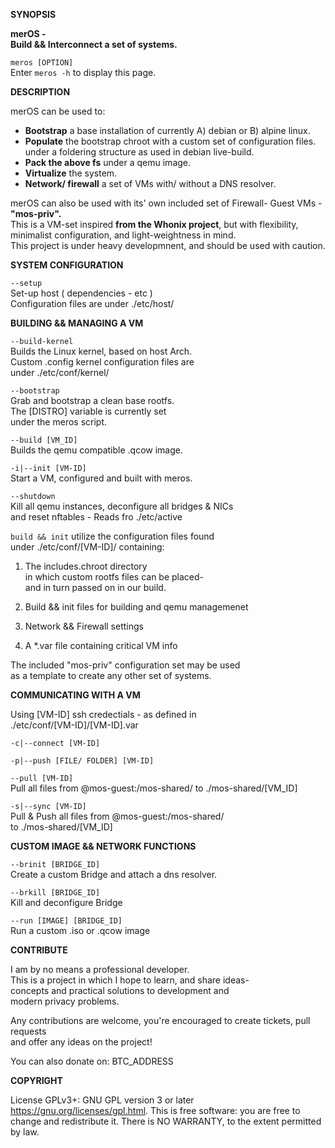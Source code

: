 **SYNOPSIS**

**merOS - <br /> Build && Interconnect a set of systems.**


`meros [OPTION]` <br />
Enter `meros -h` to display this page. <br />

**DESCRIPTION**

merOS can be used to: 

- **Bootstrap** a base installation of currently A) debian or B) alpine linux.
- **Populate** the bootstrap chroot with a custom set of configuration files.
under a foldering structure as used in debian live-build.
- **Pack the above fs** under a qemu image.
- **Virtualize** the system.
- **Network/ firewall** a set of VMs with/ without a DNS resolver.

merOS can also be used  with its' own included set of Firewall- Guest VMs - **"mos-priv".** <br />
This is a VM-set inspired **from the Whonix project**, but with flexibility,
minimalist configuration, and light-weightness in mind. <br />
This project is under heavy developmnent, and should be used with caution.

**SYSTEM CONFIGURATION**

`--setup` <br /> 
Set-up host ( dependencies - etc ) <br />
Configuration files are under ./etc/host/

**BUILDING && MANAGING A VM**
	
`--build-kernel` <br />
Builds the Linux kernel, based on host Arch. <br />
Custom .config kernel configuration files are <br />
under ./etc/conf/kernel/ <br />

`--bootstrap` <br />
Grab and bootstrap a clean base rootfs. <br />
The [DISTRO] variable is currently set <br />
under the meros script. <br />
 
`--build [VM_ID]` <br />
Builds the qemu compatible .qcow image. <br />


`-i|--init [VM-ID]` <br />
Start a VM, configured and built with meros. <br />

`--shutdown` <br />
Kill all qemu instances, deconfigure all bridges & NICs  <br />
and reset nftables - Reads fro ./etc/active
	
`build && init` utilize the configuration files found  <br />
under ./etc/conf/[VM-ID]/ containing: <br />

1. The includes.chroot directory <br />
in which custom rootfs files can be placed- <br />
 and in turn passed on in our build.
3. Build && init files for building and qemu managemenet <br >

3. Network && Firewall settings

3. A *.var file containing critical VM info

The included "mos-priv" configuration set may be used  <br />
as a template to create any other set of systems.

**COMMUNICATING WITH A VM**

Using [VM-ID] ssh credectials - as defined in <br />
./etc/conf/[VM-ID]/[VM-ID].var

`-c|--connect [VM-ID]`

`-p|--push [FILE/ FOLDER] [VM-ID]`

`--pull [VM-ID]` <br />
Pull all files from @mos-guest:/mos-shared/
to ./mos-shared/[VM_ID]

`-s|--sync [VM-ID]` <br />
Pull & Push all files from @mos-guest:/mos-shared/ <br />
to ./mos-shared/[VM_ID]

**CUSTOM IMAGE && NETWORK FUNCTIONS**

`--brinit [BRIDGE_ID]` <br />
Create a custom Bridge and attach a dns resolver.

`--brkill [BRIDGE_ID]` <br />
Kill and deconfigure Bridge

`--run [IMAGE] [BRIDGE_ID]` <br />
Run a custom .iso or .qcow image <br />


**CONTRIBUTE**

I am by no means a professional developer. <br />
This is a project in which I hope to learn, and share ideas-  <br />
concepts and practical solutions to development and  <br />
modern privacy problems.

Any contributions are welcome, you're encouraged to create tickets, pull requests <br />
and offer any ideas on the project!

You can also donate on: BTC_ADDRESS

**COPYRIGHT**

License GPLv3+: GNU GPL version 3 or later <https://gnu.org/licenses/gpl.html>.
This is free software: you are free to change and redistribute it.  There is NO WARRANTY, to the extent permitted by law.
